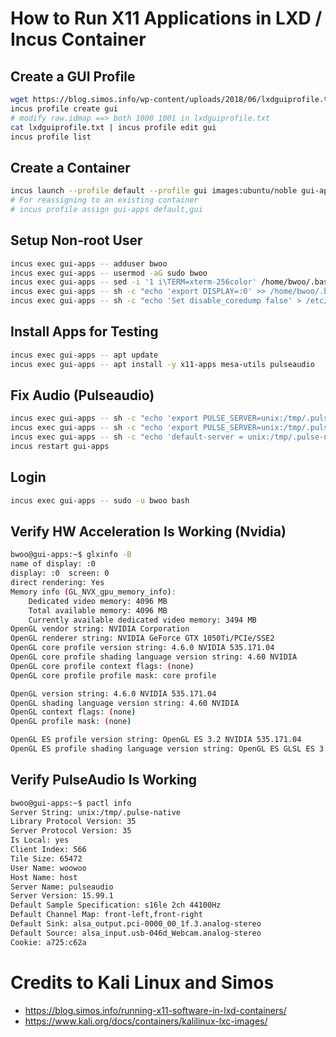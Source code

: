 # How to Run X11 Applications in LXD / Incus Container

## Create a GUI Profile
```bash
wget https://blog.simos.info/wp-content/uploads/2018/06/lxdguiprofile.txt
incus profile create gui
# modify raw.idmap ==> both 1000 1001 in lxdguiprofile.txt
cat lxdguiprofile.txt | incus profile edit gui
incus profile list
```

## Create a Container
```bash
incus launch --profile default --profile gui images:ubuntu/noble gui-apps
# For reassigning to an existing container
# incus profile assign gui-apps default,gui
```

## Setup Non-root User
```bash
incus exec gui-apps -- adduser bwoo
incus exec gui-apps -- usermod -aG sudo bwoo
incus exec gui-apps -- sed -i '1 i\TERM=xterm-256color' /home/bwoo/.bashrc
incus exec gui-apps -- sh -c "echo 'export DISPLAY=:0' >> /home/bwoo/.bashrc"
incus exec gui-apps -- sh -c "echo 'Set disable_coredump false' > /etc/sudo.conf"
```

## Install Apps for Testing
```bash
incus exec gui-apps -- apt update
incus exec gui-apps -- apt install -y x11-apps mesa-utils pulseaudio
```

## Fix Audio (Pulseaudio)
```bash
incus exec gui-apps -- sh -c "echo 'export PULSE_SERVER=unix:/tmp/.pulse-native' | tee --append /root/.profile"
incus exec gui-apps -- sh -c "echo 'export PULSE_SERVER=unix:/tmp/.pulse-native' | tee --append /home/bwoo/.profile"
incus exec gui-apps -- sh -c "echo 'default-server = unix:/tmp/.pulse-native' | tee --append /etc/pulse/client.conf"
incus restart gui-apps
```

## Login
```bash
incus exec gui-apps -- sudo -u bwoo bash
```

## Verify HW Acceleration Is Working (Nvidia)
```bash
bwoo@gui-apps:~$ glxinfo -B
name of display: :0
display: :0  screen: 0
direct rendering: Yes
Memory info (GL_NVX_gpu_memory_info):
    Dedicated video memory: 4096 MB
    Total available memory: 4096 MB
    Currently available dedicated video memory: 3494 MB
OpenGL vendor string: NVIDIA Corporation
OpenGL renderer string: NVIDIA GeForce GTX 1050Ti/PCIe/SSE2
OpenGL core profile version string: 4.6.0 NVIDIA 535.171.04
OpenGL core profile shading language version string: 4.60 NVIDIA
OpenGL core profile context flags: (none)
OpenGL core profile profile mask: core profile

OpenGL version string: 4.6.0 NVIDIA 535.171.04
OpenGL shading language version string: 4.60 NVIDIA
OpenGL context flags: (none)
OpenGL profile mask: (none)

OpenGL ES profile version string: OpenGL ES 3.2 NVIDIA 535.171.04
OpenGL ES profile shading language version string: OpenGL ES GLSL ES 3.20
```

## Verify PulseAudio Is Working
```bash
bwoo@gui-apps:~$ pactl info
Server String: unix:/tmp/.pulse-native
Library Protocol Version: 35
Server Protocol Version: 35
Is Local: yes
Client Index: 566
Tile Size: 65472
User Name: woowoo
Host Name: host
Server Name: pulseaudio
Server Version: 15.99.1
Default Sample Specification: s16le 2ch 44100Hz
Default Channel Map: front-left,front-right
Default Sink: alsa_output.pci-0000_00_1f.3.analog-stereo
Default Source: alsa_input.usb-046d_Webcam.analog-stereo
Cookie: a725:c62a
```

# Credits to Kali Linux and Simos
- https://blog.simos.info/running-x11-software-in-lxd-containers/
- https://www.kali.org/docs/containers/kalilinux-lxc-images/